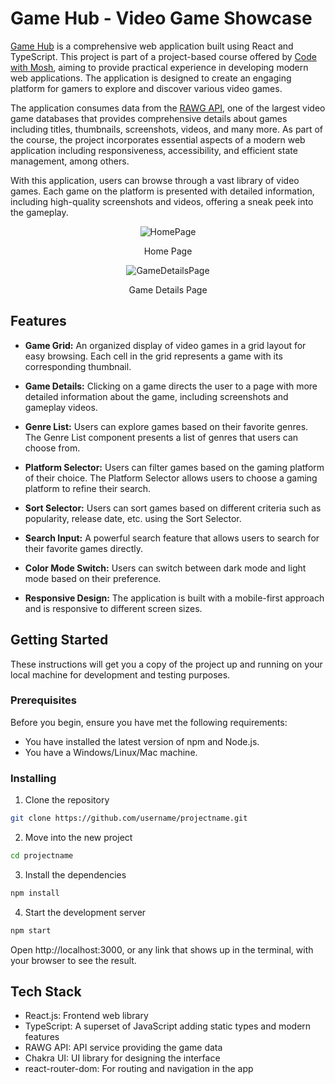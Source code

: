 # Game Hub - Video Game Showcase

[Game Hub](https://game-hub-flame-two.vercel.app/) is a comprehensive web application built using React and TypeScript. This project is part of a project-based course offered by [Code with Mosh](https://codewithmosh.com/p/ultimate-react-part1), aiming to provide practical experience in developing modern web applications. The application is designed to create an engaging platform for gamers to explore and discover various video games. 

The application consumes data from the [RAWG API](https://rawg.io/apidocs), one of the largest video game databases that provides comprehensive details about games including titles, thumbnails, screenshots, videos, and many more. As part of the course, the project incorporates essential aspects of a modern web application including responsiveness, accessibility, and efficient state management, among others.

With this application, users can browse through a vast library of video games. Each game on the platform is presented with detailed information, including high-quality screenshots and videos, offering a sneak peek into the gameplay.

<div align="center">
 
  <img src="https://github.com/redayzarra/web-gamesite-project/assets/113388793/847c956e-ddc0-4251-a1e2-8f77dc0fec12" alt="HomePage">
  <p>Home Page</p>

</div>

<div align="center">
 
  <img src="https://github.com/redayzarra/web-gamesite-project/assets/113388793/949be238-21f5-47d5-a2ca-c5549ff131cf" alt="GameDetailsPage">
  <p>Game Details Page</p>
 
</div>

## Features

- **Game Grid:** An organized display of video games in a grid layout for easy browsing. Each cell in the grid represents a game with its corresponding thumbnail.

- **Game Details:** Clicking on a game directs the user to a page with more detailed information about the game, including screenshots and gameplay videos.

- **Genre List:** Users can explore games based on their favorite genres. The Genre List component presents a list of genres that users can choose from.

- **Platform Selector:** Users can filter games based on the gaming platform of their choice. The Platform Selector allows users to choose a gaming platform to refine their search.

- **Sort Selector:** Users can sort games based on different criteria such as popularity, release date, etc. using the Sort Selector.

- **Search Input:** A powerful search feature that allows users to search for their favorite games directly.

- **Color Mode Switch:** Users can switch between dark mode and light mode based on their preference.

- **Responsive Design:** The application is built with a mobile-first approach and is responsive to different screen sizes.

## Getting Started

These instructions will get you a copy of the project up and running on your local machine for development and testing purposes.

### Prerequisites

Before you begin, ensure you have met the following requirements:

- You have installed the latest version of npm and Node.js.
- You have a Windows/Linux/Mac machine.

### Installing

1. Clone the repository
```bash
git clone https://github.com/username/projectname.git
```

2. Move into the new project
```bash
cd projectname
```

3. Install the dependencies
```bash
npm install
```

4. Start the development server
```bash
npm start
```
Open http://localhost:3000, or any link that shows up in the terminal, with your browser to see the result.

## Tech Stack

* React.js: Frontend web library
* TypeScript: A superset of JavaScript adding static types and modern features
* RAWG API: API service providing the game data
* Chakra UI: UI library for designing the interface
* react-router-dom: For routing and navigation in the app
